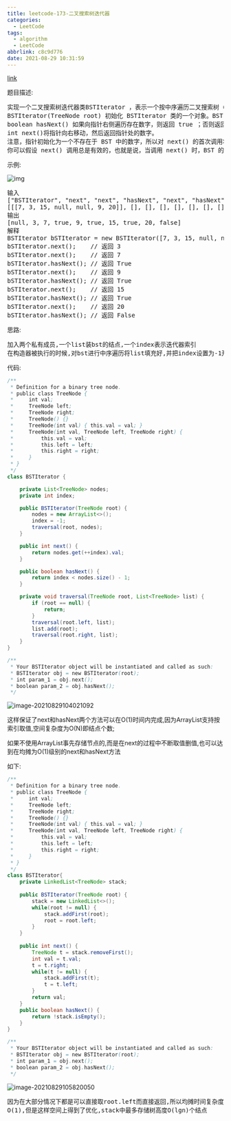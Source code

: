 ```yaml
---
title: leetcode-173-二叉搜索树迭代器
categories:
  - LeetCode
tags:
  - algorithm
  - LeetCode
abbrlink: c8c9d776
date: 2021-08-29 10:31:59
---
```


[link](https://leetcode-cn.com/problems/binary-search-tree-iterator/)

题目描述:

<pre>
实现一个二叉搜索树迭代器类BSTIterator ，表示一个按中序遍历二叉搜索树（BST）的迭代器：
BSTIterator(TreeNode root) 初始化 BSTIterator 类的一个对象。BST 的根节点 root 会作为构造函数的一部分给出。指针应初始化为一个不存在于 BST 中的数字，且该数字小于 BST 中的任何元素。
boolean hasNext() 如果向指针右侧遍历存在数字，则返回 true ；否则返回 false 。
int next()将指针向右移动，然后返回指针处的数字。
注意，指针初始化为一个不存在于 BST 中的数字，所以对 next() 的首次调用将返回 BST 中的最小元素。
你可以假设 next() 调用总是有效的，也就是说，当调用 next() 时，BST 的中序遍历中至少存在一个下一个数字。
</pre>

示例:

![img](https://gitee.com/cao_ziqiang/img/raw/master/20210829103829.png)

<pre>
输入
["BSTIterator", "next", "next", "hasNext", "next", "hasNext", "next", "hasNext", "next", "hasNext"]
[[[7, 3, 15, null, null, 9, 20]], [], [], [], [], [], [], [], [], []]
输出
[null, 3, 7, true, 9, true, 15, true, 20, false]
解释
BSTIterator bSTIterator = new BSTIterator([7, 3, 15, null, null, 9, 20]);
bSTIterator.next();    // 返回 3
bSTIterator.next();    // 返回 7
bSTIterator.hasNext(); // 返回 True
bSTIterator.next();    // 返回 9
bSTIterator.hasNext(); // 返回 True
bSTIterator.next();    // 返回 15
bSTIterator.hasNext(); // 返回 True
bSTIterator.next();    // 返回 20
bSTIterator.hasNext(); // 返回 False
</pre>

思路:

<pre>
加入两个私有成员,一个list装bst的结点,一个index表示迭代器索引
在构造器被执行的时候,对bst进行中序遍历将list填充好,并把index设置为-1开始迭代
</pre>

代码:

```java
/**
 * Definition for a binary tree node.
 * public class TreeNode {
 *     int val;
 *     TreeNode left;
 *     TreeNode right;
 *     TreeNode() {}
 *     TreeNode(int val) { this.val = val; }
 *     TreeNode(int val, TreeNode left, TreeNode right) {
 *         this.val = val;
 *         this.left = left;
 *         this.right = right;
 *     }
 * }
 */
class BSTIterator {

    private List<TreeNode> nodes;
    private int index;

    public BSTIterator(TreeNode root) {
        nodes = new ArrayList<>();
        index = -1;
        traversal(root, nodes);
    }

    public int next() {
        return nodes.get(++index).val;
    }

    public boolean hasNext() {
        return index < nodes.size() - 1;
    }

    private void traversal(TreeNode root, List<TreeNode> list) {
        if (root == null) {
            return;
        }
        traversal(root.left, list);
        list.add(root);
        traversal(root.right, list);
    }
}

/**
 * Your BSTIterator object will be instantiated and called as such:
 * BSTIterator obj = new BSTIterator(root);
 * int param_1 = obj.next();
 * boolean param_2 = obj.hasNext();
 */
```

![image-20210829104021092](https://gitee.com/cao_ziqiang/img/raw/master/20210829104021.png)

这样保证了next和hasNext两个方法可以在O(1)时间内完成,因为ArrayList支持按索引取值,空间复杂度为O(N)即结点个数;

如果不使用ArrayList事先存储节点的,而是在next的过程中不断取值删值,也可以达到在均摊为O(1)级别的next和hasNext方法

如下:

```java
/**
 * Definition for a binary tree node.
 * public class TreeNode {
 *     int val;
 *     TreeNode left;
 *     TreeNode right;
 *     TreeNode() {}
 *     TreeNode(int val) { this.val = val; }
 *     TreeNode(int val, TreeNode left, TreeNode right) {
 *         this.val = val;
 *         this.left = left;
 *         this.right = right;
 *     }
 * }
 */
class BSTIterator{
	private LinkedList<TreeNode> stack;
    
    public BSTIterator(TreeNode root) {
        stack = new LinkedList<>();
        while(root != null) {
            stack.addFirst(root);
            root = root.left;
        }
    }
    
    public int next() {
		TreeNode t = stack.removeFirst();
        int val = t.val;
        t = t.right;
        while(t != null) {
            stack.addFirst(t);
            t = t.left;
        }
        return val;
    }
    public boolean hasNext() {
        return !stack.isEmpty();
    }
}

/**
 * Your BSTIterator object will be instantiated and called as such:
 * BSTIterator obj = new BSTIterator(root);
 * int param_1 = obj.next();
 * boolean param_2 = obj.hasNext();
 */
```

![image-20210829105820050](https://gitee.com/cao_ziqiang/img/raw/master/20210829105820.png)

<pre>
因为在大部分情况下都是可以直接取root.left而直接返回,所以均摊时间复杂度仍为
O(1),但是这样空间上得到了优化,stack中最多存储树高度O(lgn)个结点
</pre>

